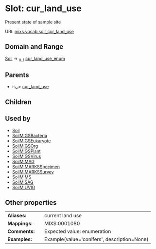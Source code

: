 
# Slot: cur_land_use


Present state of sample site

URI: [mixs.vocab:soil_cur_land_use](https://w3id.org/mixs/vocab/soil_cur_land_use)


## Domain and Range

[Soil](Soil.md) &#8594;  <sub>0..1</sub> [cur_land_use_enum](cur_land_use_enum.md)

## Parents

 *  is_a: [cur_land_use](cur_land_use.md)

## Children


## Used by

 * [Soil](Soil.md)
 * [SoilMIGSBacteria](SoilMIGSBacteria.md)
 * [SoilMIGSEukaryote](SoilMIGSEukaryote.md)
 * [SoilMIGSOrg](SoilMIGSOrg.md)
 * [SoilMIGSPlant](SoilMIGSPlant.md)
 * [SoilMIGSVirus](SoilMIGSVirus.md)
 * [SoilMIMAG](SoilMIMAG.md)
 * [SoilMIMARKSSpecimen](SoilMIMARKSSpecimen.md)
 * [SoilMIMARKSSurvey](SoilMIMARKSSurvey.md)
 * [SoilMIMS](SoilMIMS.md)
 * [SoilMISAG](SoilMISAG.md)
 * [SoilMIUVIG](SoilMIUVIG.md)

## Other properties

|  |  |  |
| --- | --- | --- |
| **Aliases:** | | current land use |
| **Mappings:** | | MIXS:0001080 |
| **Comments:** | | Expected value: enumeration |
| **Examples:** | | Example(value='conifers', description=None) |

